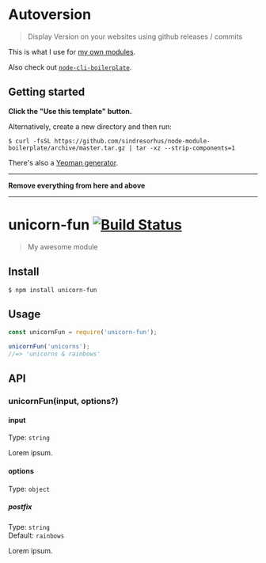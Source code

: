 # Autoversion 

> Display Version on your websites using github releases / commits 

This is what I use for [my own modules](https://www.npmjs.com/~sindresorhus).

Also check out [`node-cli-boilerplate`](https://github.com/sindresorhus/node-cli-boilerplate).


## Getting started

**Click the "Use this template" button.**

Alternatively, create a new directory and then run:

```
$ curl -fsSL https://github.com/sindresorhus/node-module-boilerplate/archive/master.tar.gz | tar -xz --strip-components=1
```

There's also a [Yeoman generator](https://github.com/sindresorhus/generator-nm).


---

**Remove everything from here and above**

---


# unicorn-fun [![Build Status](https://travis-ci.com/YOUR-GITHUB-USERNAME/unicorn-fun.svg?branch=master)](https://travis-ci.com/YOUR-GITHUB-USERNAME/unicorn-fun)

> My awesome module


## Install

```
$ npm install unicorn-fun
```


## Usage

```js
const unicornFun = require('unicorn-fun');

unicornFun('unicorns');
//=> 'unicorns & rainbows'
```


## API

### unicornFun(input, options?)

#### input

Type: `string`

Lorem ipsum.

#### options

Type: `object`

##### postfix

Type: `string`\
Default: `rainbows`

Lorem ipsum.
